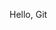 Hello, Git
<!--
## mvn spring-boot:run

## http://localhost:8080/health

-->

<!-- ## professor

<?xml version="1.0" encoding="UTF-8"?>
<project xmlns="http://maven.apache.org/POM/4.0.0" xmlns:xsi="http://www.w3.org/2001/XMLSchema-instance"
 xsi:schemaLocation="http://maven.apache.org/POM/4.0.0 https://maven.apache.org/xsd/maven-4.0.0.xsd">
 <modelVersion>4.0.0</modelVersion>
 <parent>
  <groupId>org.springframework.boot</groupId>
  <artifactId>spring-boot-starter-parent</artifactId>
  <version>3.5.6</version>
  <relativePath/>
 </parent>
 <groupId>com.deliverytech</groupId>
 <artifactId>delivery-api</artifactId>
 <version>0.0.1-SNAPSHOT</version>
 <name>delivery-api</name>
 <description>Aplicação de Entregas - Delivery</description>
 <url/>
 <licenses>
  <license/>
 </licenses>
 <developers>
  <developer/>
 </developers>
 <scm>
  <connection/>
  <developerConnection/>
  <tag/>
  <url/>
 </scm>
 <properties>
  <java.version>21</java.version>
 </properties>
 
 <dependencies>

  \\ Spring Boot Starters 

  <dependency>
   <groupId>org.springframework.boot</groupId>
   <artifactId>spring-boot-starter-data-jpa</artifactId>
  </dependency>
  <dependency>
   <groupId>org.springframework.boot</groupId>
   <artifactId>spring-boot-starter-web</artifactId>
  </dependency>
  <dependency>
   <groupId>org.springframework.boot</groupId>
   <artifactId>spring-boot-starter-validation</artifactId>
  </dependency>
  <dependency>
   <groupId>org.springframework.boot</groupId>
   <artifactId>spring-boot-starter-security</artifactId>
  </dependency>
  
  \\ Cache com Caffeine

  <dependency>
   <groupId>org.springframework.boot</groupId>
   <artifactId>spring-boot-starter-cache</artifactId>
  </dependency>
  <dependency>
   <groupId>com.github.ben-manes.caffeine</groupId>
   <artifactId>caffeine</artifactId>
  </dependency>
  
 \\ Actuator e Monitoramento

  <dependency>
   <groupId>org.springframework.boot</groupId>
   <artifactId>spring-boot-starter-actuator</artifactId>
  </dependency>
  <dependency>
   <groupId>io.micrometer</groupId>
   <artifactId>micrometer-registry-prometheus</artifactId>
  </dependency>

  \\ Banco de Dados

  <dependency>
   <groupId>com.h2database</groupId>
   <artifactId>h2</artifactId>
   <scope>runtime</scope>
  </dependency>
  <dependency>
   <groupId>com.mysql</groupId>
   <artifactId>mysql-connector-j</artifactId>
   <version>8.4.0</version>
  </dependency>

  \\ Utilitários 

  <dependency>
   <groupId>org.springframework.boot</groupId>
   <artifactId>spring-boot-devtools</artifactId>
   <scope>runtime</scope>
   <optional>true</optional>
  </dependency>
  <dependency>
   <groupId>org.projectlombok</groupId>
   <artifactId>lombok</artifactId>
   <version>1.18.30</version>
   <scope>provided</scope>
  </dependency>
  <dependency>
   <groupId>jakarta.validation</groupId>
   <artifactId>jakarta.validation-api</artifactId>
   <version>3.0.2</version>
  </dependency>
  <dependency>
   <groupId>org.modelmapper</groupId>
   <artifactId>modelmapper</artifactId>
   <version>3.2.1</version>
  </dependency>

  \\ Documentação API - APENAS UMA VERSÃO

  <dependency>
   <groupId>org.springdoc</groupId>
   <artifactId>springdoc-openapi-starter-webmvc-ui</artifactId>
   <version>2.8.9</version>
  </dependency>

  \\ JWT 

  <dependency>
   <groupId>io.jsonwebtoken</groupId>
   <artifactId>jjwt-api</artifactId>
   <version>0.12.5</version>
  </dependency>
  <dependency>
   <groupId>io.jsonwebtoken</groupId>
   <artifactId>jjwt-impl</artifactId>
   <version>0.12.5</version>
   <scope>runtime</scope>
  </dependency>
  <dependency>
   <groupId>io.jsonwebtoken</groupId>
   <artifactId>jjwt-jackson</artifactId>
   <version>0.12.5</version>
   <scope>runtime</scope>
  </dependency>

  \\ Testes 

  <dependency>
   <groupId>org.springframework.boot</groupId>
   <artifactId>spring-boot-starter-test</artifactId>
   <scope>test</scope>
  </dependency>
  <dependency>
   <groupId>org.springframework.security</groupId>
   <artifactId>spring-security-test</artifactId>
   <scope>test</scope>
  </dependency>
 </dependencies>

 <build>
  <plugins>
   <plugin>
    <groupId>org.springframework.boot</groupId>
    <artifactId>spring-boot-maven-plugin</artifactId>
   </plugin>
   
   \\ JaCoCo Plugin para Cobertura de Testes
   
   <plugin>
    <groupId>org.jacoco</groupId>
    <artifactId>jacoco-maven-plugin</artifactId>
    <version>0.8.13</version>
    <executions>
     <execution>
      <goals>
       <goal>prepare-agent</goal>
      </goals>
     </execution>
     <execution>
      <id>report</id>
      <phase>test</phase>
      <goals>
       <goal>report</goal>
      </goals>
     </execution>
    </executions>
   </plugin>
  </plugins>
 </build>

</project>

 -->


<!-- ## meu pom.xml

	<?xml version="1.0" encoding="UTF-8"?>
		<project xmlns="http://maven.apache.org/POM/4.0.0" xmlns:xsi="http://www.w3.org/2001/XMLSchema-instance"
			xsi:schemaLocation="http://maven.apache.org/POM/4.0.0 https://maven.apache.org/xsd/maven-4.0.0.xsd">
			<modelVersion>4.0.0</modelVersion>
			<parent>
				<groupId>org.springframework.boot</groupId>
				<artifactId>spring-boot-starter-parent</artifactId>
				<version>3.5.6</version>
				<relativePath/> 
                
                \\ lookup parent from repository

			</parent>
			<groupId>com.deliverytech</groupId>
			<artifactId>delivery-api</artifactId>
			<version>0.0.1-SNAPSHOT</version>
			<name>delivery-api</name>
			<description>Aplicação de Entrega</description>
			<url/>
			<licenses>
				<license/>
			</licenses>
			<developers>
				<developer/>
			</developers>
			<scm>
				<connection/>
				<developerConnection/>
				<tag/>
				<url/>
			</scm>
			<properties>
				<java.version>21</java.version>
			</properties>
			<dependencies>
				<dependency>
					<groupId>org.springframework.boot</groupId>
					<artifactId>spring-boot-starter-data-jpa</artifactId>
				</dependency>
				<dependency>
					<groupId>org.springframework.boot</groupId>
					<artifactId>spring-boot-starter-web</artifactId>
				</dependency>
					<dependency>
						<groupId>org.springframework.boot</groupId>
						<artifactId>spring-boot-devtools</artifactId>
						<scope>runtime</scope>
						<optional>true</optional>
					</dependency>
					<dependency>
						<groupId>com.h2database</groupId>
						<artifactId>h2</artifactId>
						<scope>runtime</scope>
					</dependency>
					<dependency>
						<groupId>org.projectlombok</groupId>
						<artifactId>lombok</artifactId>
						<optional>true</optional>
					</dependency>
					<dependency>
						<groupId>org.springframework.boot</groupId>
						<artifactId>spring-boot-starter-test</artifactId>
						<scope>test</scope>
					</dependency>
					<dependency>
			<groupId>org.springdoc</groupId>
			<artifactId>springdoc-openapi-starter-webmvc-ui</artifactId>
			<version>2.8.9</version>
				</dependency>

			\\ JWT

			<dependency>
			<groupId>io.jsonwebtoken</groupId>
			<artifactId>jjwt-api</artifactId>
			<version>0.12.5</version>
			</dependency>
			<dependency>
			<groupId>io.jsonwebtoken</groupId>
			<artifactId>jjwt-impl</artifactId>
			<version>0.12.5</version>
			<scope>runtime</scope>
			</dependency>
			<dependency>
			<groupId>io.jsonwebtoken</groupId>
			<artifactId>jjwt-jackson</artifactId>
			<version>0.12.5</version>
			<scope>runtime</scope>
			</dependency>
			<dependency>
			<groupId>org.springframework.security</groupId>
			<artifactId>spring-security-test</artifactId>
			<scope>test</scope>
			</dependency>
			</dependencies>

			<build>
				<plugins>
					<plugin>
						<groupId>org.apache.maven.plugins</groupId>
						<artifactId>maven-compiler-plugin</artifactId>
						<configuration>
							<annotationProcessorPaths>
								<path>
									<groupId>org.projectlombok</groupId>
									<artifactId>lombok</artifactId>
								</path>
							</annotationProcessorPaths>
						</configuration>
					</plugin>
					<plugin>
						<groupId>org.springframework.boot</groupId>
						<artifactId>spring-boot-maven-plugin</artifactId>
						<configuration>
							<excludes>
								<exclude>
									<groupId>org.projectlombok</groupId>
									<artifactId>lombok</artifactId>
								</exclude>
							</excludes>
						</configuration>
					</plugin>
				</plugins>
			</build>

		</project> -->
